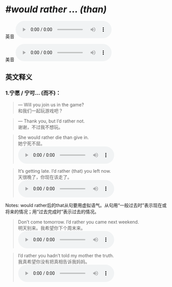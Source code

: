 # ***\#would rather ... (than)*** 
英音
<audio src="./media/would rather...(than)1.aac" controls="controls"></audio>

美音
<audio src="./media/would rather...(than)2.aac" controls="controls"></audio>



  

英文释义
---
### 1.**宁愿 / 宁可… (而不)：**  

 > — Will you join us in the game?  
 > 和我们一起玩游戏吧？    

 > — Thank you, but I’d rather not.  
 > 谢谢，不过我不想玩。    

 > She would rather die than give in.   
 > 她宁死不屈。    
<audio src="./media/rather-7.aac" controls="controls"></audio>

 > It’s getting late. I’d rather (that) you left now.   
 > 天很晚了，你现在该走了。    
<audio src="./media/rather-8.aac" controls="controls"></audio>

Notes: would rather后的that从句要用虚拟语气。从句用“一般过去时”表示现在或将来的情况；用“过去完成时”表示过去的情况。  
 > Don’t come tomorrow. I’d rather you came next weekend.   
 > 明天别来。我希望你下个周末来。    
<audio src="./media/rather-9.aac" controls="controls"></audio>

 > I’d rather you hadn’t told my mother the truth.   
 > 我真希望你没有把真相告诉我妈妈。    
<audio src="./media/rather-10.aac" controls="controls"></audio>


